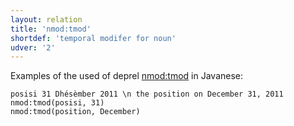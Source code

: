```yaml
---
layout: relation
title: 'nmod:tmod'
shortdef: 'temporal modifer for noun'
udver: '2'
---
```


Examples of the used of deprel [nmod:tmod]() in Javanese:

 
~~~ sdparse
posisi 31 Dhésèmber 2011 \n the position on December 31, 2011
nmod:tmod(posisi, 31)
nmod:tmod(position, December)
~~~



<!-- Interlanguage links updated Ne 5. května 2024, 18:21:25 CEST -->
